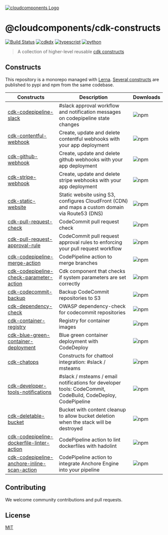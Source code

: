 [![cloudcomponents Logo](https://raw.githubusercontent.com/cloudcomponents/cdk-constructs/master/logo.png)](https://github.com/cloudcomponents/cdk-constructs)

# @cloudcomponents/cdk-constructs

[![Build Status](https://travis-ci.org/cloudcomponents/cdk-constructs.svg?branch=master)](https://travis-ci.org/cloudcomponents/cdk-constructs)
[![cdkdx](https://img.shields.io/badge/buildtool-cdkdx-blue.svg)](https://github.com/hupe1980/cdkdx)
[![typescript](https://img.shields.io/badge/jsii-typescript-blueviolet.svg)](https://www.npmjs.com/search?q=%40cloudcomponents)
[![python](https://img.shields.io/badge/jsii-python-blueviolet.svg)](https://pypi.org/search/?q=%22cloudcomponents%22&o=)

> A collection of higher-level reusable [cdk constructs](https://github.com/awslabs/aws-cdk)

## Constructs

This repository is a monorepo managed with [Lerna](https://github.com/lerna/lerna). [Several constructs](/packages) are published to pypi and npm from the same codebase.

| Constructs                                                                                           | Description                                                                                                 | Downloads                                                                                          |
| ---------------------------------------------------------------------------------------------------- | ----------------------------------------------------------------------------------------------------------- | -------------------------------------------------------------------------------------------------- |
| [cdk-codepipeline-slack](/packages/cdk-codepipeline-slack)                                           | #slack approval workflow and notification messages on codepipeline state changes                            | ![npm](https://img.shields.io/npm/dm/@cloudcomponents/cdk-codepipeline-slack)                      |
| [cdk-contentful-webhook](/packages/cdk-contentful-webhook)                                           | Create, update and delete contentful webhooks with your app deployment                                      | ![npm](https://img.shields.io/npm/dm/@cloudcomponents/cdk-contentful-webhook)                      |
| [cdk-github-webhook](/packages/cdk-github-webhook)                                                   | Create, update and delete github webhooks with your app deployment                                          | ![npm](https://img.shields.io/npm/dm/@cloudcomponents/cdk-github-webhook)                          |
| [cdk-stripe-webhook](/packages/cdk-stripe-webhook)                                                   | Create, update and delete stripe webhooks with your app deployment                                          | ![npm](https://img.shields.io/npm/dm/@cloudcomponents/cdk-stripe-webhook)                          |
| [cdk-static-website](/packages/cdk-static-website)                                                   | Static website using S3, configures CloudFront (CDN) and maps a custom domain via Route53 (DNS)             | ![npm](https://img.shields.io/npm/dm/@cloudcomponents/cdk-static-website)                          |
| [cdk-pull-request-check](/packages/cdk-pull-request-check)                                           | CodeCommit pull request check                                                                               | ![npm](https://img.shields.io/npm/dm/@cloudcomponents/cdk-pull-request-check)                      |
| [cdk-pull-request-approval-rule](/packages/cdk-pull-request-approval-rule)                           | CodeCommit pull request approval rules to enforcing your pull request workflow                              | ![npm](https://img.shields.io/npm/dm/@cloudcomponents/cdk-pull-request-approval-rule)              |
| [cdk-codepipeline-merge-action](/packages/cdk-codepipeline-merge-action)                             | CodePipeline action to merge branches                                                                       | ![npm](https://img.shields.io/npm/dm/@cloudcomponents/cdk-codepipeline-merge-action)               |
| [cdk-codepipeline-check-parameter-action](/packages/cdk-codepipeline-check-parameter-action)         | Cdk component that checks if system parameters are set correctly                                            | ![npm](https://img.shields.io/npm/dm/@cloudcomponents/cdk-codepipeline-check-parameter-action)     |
| [cdk-codecommit-backup](/packages/cdk-codecommit-backup)                                             | Backup CodeCommit repositories to S3                                                                        | ![npm](https://img.shields.io/npm/dm/@cloudcomponents/cdk-codecommit-backup)                       |
| [cdk-dependency-check](/packages/cdk-dependency-check)                                               | OWASP dependency-check for codecommit repositories                                                          | ![npm](https://img.shields.io/npm/dm/@cloudcomponents/cdk-dependency-check)                        |
| [cdk-container-registry](/packages/cdk-container-registry)                                           | Registry for container images                                                                               | ![npm](https://img.shields.io/npm/dm/@cloudcomponents/cdk-container-registry)                      |
| [cdk-blue-green-container-deployment](/packages/cdk-blue-green-container-deployment)                 | Blue green container deployment with CodeDeploy                                                             | ![npm](https://img.shields.io/npm/dm/@cloudcomponents/cdk-blue-green-container-deployment)         |
| [cdk-chatops](/packages/cdk-chatops)                                                                 | Constructs for chattool integration: #slack / msteams                                                       | ![npm](https://img.shields.io/npm/dm/@cloudcomponents/cdk-chatops)                                 |
| [cdk-developer-tools-notifications](/packages/cdk-developer-tools-notifications)                     | #slack / msteams / email notifications for developer tools: CodeCommit, CodeBuild, CodeDeploy, CodePipeline | ![npm](https://img.shields.io/npm/dm/@cloudcomponents/cdk-developer-tools-notifications)           |
| [cdk-deletable-bucket](/packages/cdk-deletable-bucket)                                               | Bucket with content cleanup to allow bucket deletion when the stack will be destroyed                       | ![npm](https://img.shields.io/npm/dm/@cloudcomponents/cdk-deletable-bucket)                        |
| [cdk-codepipeline-dockerfile-linter-action](/packages/cdk-codepipeline-dockerfile-linter-action)     | CodePipeline action to lint dockerfiles with hadolint                                                       | ![npm](https://img.shields.io/npm/dm/@cloudcomponents/cdk-codepipeline-dockerfile-linter-action)   |
| [cdk-codepipeline-anchore-inline-scan-action](/packages/cdk-codepipeline-anchore-inline-scan-action) | CodePipeline action to integrate Anchore Engine into your pipeline                                          | ![npm](https://img.shields.io/npm/dm/@cloudcomponents/cdk-codepipeline-anchore-inline-scan-action) |

## Contributing

We welcome community contributions and pull requests.

## License

[MIT](LICENSE)
